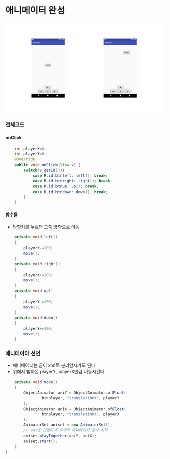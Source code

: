 # 애니메이터 완성

![예시](https://github.com/kps990515/ProgrammingStudy/blob/master/Android/Animation/%EC%98%88%EC%8B%9C2.png)

### [전체코드](https://github.com/kps990515/ProgrammingStudy/blob/master/Android/Animation/app/src/main/java/org/andriodtown/animation/JoystickActivity.java)

#### onClick
```java
    int playerX=0;
    int playerY=0;
    @Override
    public void onClick(View v) {
        switch(v.getId()){
            case R.id.btnleft: left(); break;
            case R.id.btnright: right(); break;
            case R.id.btnup: up(); break;
            case R.id.btndown: down(); break;
        }
    }
```

#### 함수들
- 방향키를 누르면 그쪽 방향으로 이동
```java
    private void left()
    {
        playerX-=100;
        move();
    }
    private void right()
    {
        playerX+=100;
        move();
    }
    private void up()
    {
        playerY-=100;
        move();
    }
    private void down()
    {
        playerY+=100;
        move();
    }
```

### 애니메이터 선언
- 애니메이터는 굳이 xml로 분리안시켜도 된다
- 위에서 받아온 playerY, playerX만큼 이동시킨다
```java
    private void move()
    {
        ObjectAnimator aniY = ObjectAnimator.ofFloat(
                btnplayer, "translationY", playerY
        );
        ObjectAnimator aniX = ObjectAnimator.ofFloat(
                btnplayer, "translationX", playerX
        );
        AnimatorSet aniset = new AnimatorSet();
        // set을 만들어서 두개의 애니메이터 동시 시작
        aniset.playTogether(aniY, aniX);
        aniset.start();
    }
}
```
